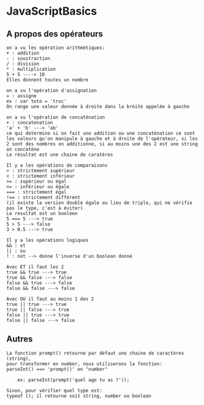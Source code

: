# JavaScriptBasics

## A propos des opérateurs

    on a vu les opération arithmétiques:
    + : addition
    - : soustraction
    / : division
    * : multiplication
    5 + 5 ----> 10
    Elles donnent toutes un nombre

    on a vu l'opération d'assignation
    = : assigne
    ex : var toto = 'truc'
    On range une valeur donnée à droite dans la broite appelée à gauche

    on a vu l'opération de concaténation
    + : concatenation
    'a' + 'b' ---> 'ab'
    ce qui determine si on fait une addition ou une concaténation ce sont les valeurs qu'on manipule à gauche et à droite de l'opérateur, si les 2 sont des nombres on additionne, si au moins une des 2 est une string on concatène
    Le résultat est une chaine de caratères

    Il y a les opérations de comparaisons
    > : strictement supérieur
    < : strictement inférieur
    >= : supérieur ou égal
    <= : inférieur ou égale
    === : strictement égal
    !== : strictement différent
    (il existe la version double égale au lieu de triple, qui ne vérifie pas le type, c'est à éviter)
    Le resultat est un booléen
    5 === 5 ---> true
    5 > 5 ---> false
    3 > 0.5 ---> true

    Il y a les opérations logiques
    && : et
    || : ou
    ! : not --> donne l'inverse d'un boolean donné

    Avec ET il faut les 2
    true && true ---> true
    true && false ---> false
    false && true ---> false
    false && false ---> false

    Avec OU il faut au moins 1 des 2
    true || true ---> true
    true || false ---> true
    false || true ---> true
    false || false ---> false
    
    
## Autres
    
    La fonction prompt() retourne par défaut une chaine de caractères (string), 
    pour transformer en number, nous utiliserons la fonction:
    parseInt() ==> 'prompt()' en "number"
		
		ex: parseInt(prompt('quel age tu as ?'));
    
    Sinon, pour vérifier quel type est:
    typeof (); il retourne soit string, number ou boolean
		
		
		
		
    
